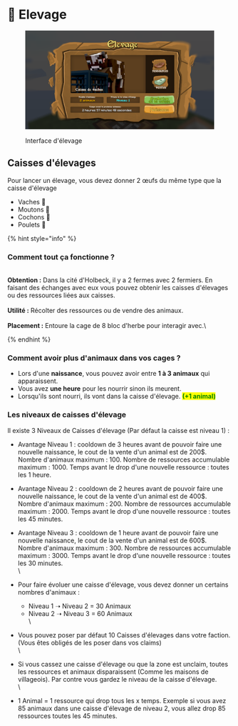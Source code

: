 # 🐷 Elevage

<figure><img src="../../.gitbook/assets/cage-vache.png" alt=""><figcaption><p>Interface d'élevage</p></figcaption></figure>

## **Caisses d'élevages**

Pour lancer un élevage, vous devez donner 2 œufs du même type que la caisse d'élevage

* Vaches :cow2:
* Moutons :sheep:
* Cochons :pig:
* Poulets :chicken:

{% hint style="info" %}
### **Comment tout ça fonctionne ?**

\
**Obtention :** Dans la cité d'Holbeck, il y a 2 fermes avec 2 fermiers. En faisant des échanges avec eux vous pouvez obtenir les caisses d'élevages ou des ressources liées aux caisses.\
\
**Utilité :** Récolter des ressources ou de vendre des animaux.\
\
**Placement :** Entoure la cage de 8 bloc d'herbe pour interagir avec.\

{% endhint %}

### Comment avoir plus d'animaux dans vos cages ?

* Lors d'une **naissance**, vous pouvez avoir entre **1 à 3 animaux** qui apparaissent.
* Vous avez **une heure** pour les nourrir sinon ils meurent.
* Lorsqu'ils sont nourri, ils vont dans la caisse d'élevage. <mark style="color:green;">**(+1 animal)**</mark>

### Les niveaux de caisses d'élevage

Il existe 3 Niveaux de Caisses d'élevage (Par défaut la caisse est niveau 1) :

* Avantage Niveau 1 : cooldown de 3 heures avant de pouvoir faire une nouvelle naissance, le cout de la vente d'un animal est de 200$. Nombre d'animaux maximum : 100. Nombre de ressources accumulable maximum : 1000. Temps avant le drop d'une nouvelle ressource : toutes les 1 heure.
* Avantage Niveau 2 : cooldown de 2 heures avant de pouvoir faire une nouvelle naissance, le cout de la vente d'un animal est de 400$. Nombre d'animaux maximum : 200. Nombre de ressources accumulable maximum : 2000. Temps avant le drop d'une nouvelle ressource : toutes les 45 minutes.
* Avantage Niveau 3 : cooldown de 1 heure avant de pouvoir faire une nouvelle naissance, le cout de la vente d'un animal est de 600$. Nombre d'animaux maximum : 300. Nombre de ressources accumulable maximum : 3000. Temps avant le drop d'une nouvelle ressource : toutes les 30 minutes.\
  \

* Pour faire évoluer une caisse d'élevage, vous devez donner un certains nombres d'animaux :
  * Niveau 1 ➝ Niveau 2 = 30 Animaux
  * Niveau 2 ➝ Niveau 3 = 60 Animaux\
    \

* Vous pouvez poser par défaut 10 Caisses d'élevages dans votre faction. (Vous êtes obligés de les poser dans vos claims)\
  \

* Si vous cassez une caisse d'élevage ou que la zone est unclaim, toutes les ressources et animaux disparaissent (Comme les maisons de villageois). Par contre vous gardez le niveau de la caisse d'élevage.\
  \

* 1 Animal = 1 ressource qui drop tous les x temps. Exemple si vous avez 85 animaux dans une caisse d'élevage de niveau 2, vous allez drop 85 ressources toutes les 45 minutes.
